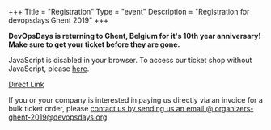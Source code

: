 +++
Title = "Registration"
Type = "event"
Description = "Registration for devopsdays Ghent 2019"
+++

<div class="row justify-content-center">

<strong>DevOpsDays is returning to Ghent, Belgium for it's 10th year anniversary! Make sure to get your ticket before they are gone.</strong>

<link rel="stylesheet" type="text/css" href="https://devopsdays.gent/tickets/2019/widget/v1.css">
<script type="text/javascript" src="https://devopsdays.gent/widget/v1.en.js" async></script>

<div class="col-md-12">

<pretix-widget event="https://devopsdays.gent/tickets/2019/" disable-vouchers></pretix-widget>

<noscript>
<div class="pretix-widget">
<div class="pretix-widget-info-message">
JavaScript is disabled in your browser. To access our ticket shop without JavaScript, please
<a target="_blank" rel="noopener" href="https://devopsdays.gent/tickets/2019/">here</a>.
</div>
</div>
</noscript>

<a href="https://devopsdays.gent/tickets/2019/">Direct Link</a>

<div class = "col-md-12">
If you or your company is interested in paying us directly via an invoice for a bulk ticket order, please <a href="mailto:organizers-ghent-2019@devopsdays.org?subject=devopsdays%20GHENT%202019%20-%20Pay%20Direct%20with%20Invoice">contact us by sending us an email @ organizers-ghent-2019@devopsdays.org</a>
</div>

</div>
</div>
